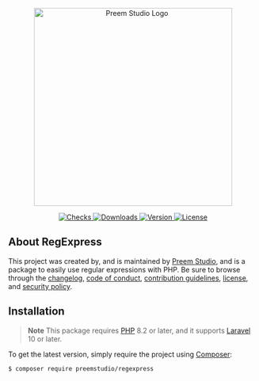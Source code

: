 <p align="center">
    <a href="https://preem.studio" target="_blank">
        <img src="https://raw.githubusercontent.com/PreemStudio/assets/main/logo-text.svg" width="400" alt="Preem Studio Logo" />
    </a>
</p>

<p align="center">
    <a href="https://github.com/PreemStudio/regexpress/actions">
        <img src="https://badge.sh/github/check-runs/PreemStudio/regexpress" alt="Checks" />
    </a>
    <a href="https://packagist.org/packages/preemstudio/regexpress">
        <img src="https://badge.sh/packagist/downloads/PreemStudio/regexpress" alt="Downloads" />
    </a>
    <a href="https://packagist.org/packages/preemstudio/regexpress">
        <img src="https://badge.sh/packagist/version/PreemStudio/regexpress" alt="Version" />
    </a>
    <a href="https://packagist.org/packages/preemstudio/regexpress">
        <img src="https://badge.sh/packagist/license/PreemStudio/regexpress" alt="License" />
    </a>
</p>

## About RegExpress

This project was created by, and is maintained by [Preem Studio](https://github.com/PreemStudio), and is a package to easily use regular expressions with PHP. Be sure to browse through the [changelog](CHANGELOG.md), [code of conduct](.github/CODE_OF_CONDUCT.md), [contribution guidelines](.github/CONTRIBUTING.md), [license](LICENSE), and [security policy](.github/SECURITY.md).

## Installation

> **Note**
> This package requires [PHP](https://www.php.net/) 8.2 or later, and it supports [Laravel](https://laravel.com/) 10 or later.

To get the latest version, simply require the project using [Composer](https://getcomposer.org/):

```bash
$ composer require preemstudio/regexpress
```

